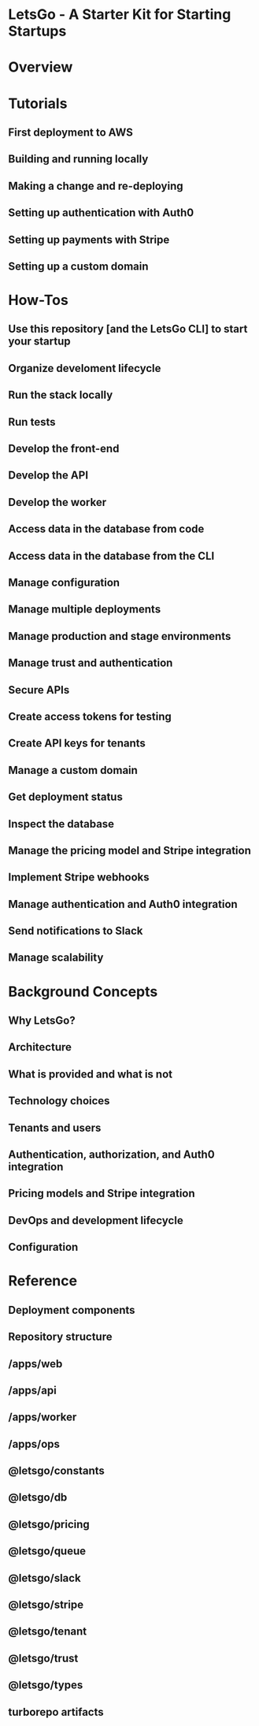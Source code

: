 # LetsGo - A Starter Kit for Starting Startups

# Overview

# Tutorials

## First deployment to AWS

## Building and running locally

## Making a change and re-deploying

## Setting up authentication with Auth0

## Setting up payments with Stripe

## Setting up a custom domain

# How-Tos

## Use this repository [and the LetsGo CLI] to start your startup

## Organize develoment lifecycle

## Run the stack locally

## Run tests

## Develop the front-end

## Develop the API

## Develop the worker

## Access data in the database from code

## Access data in the database from the CLI

## Manage configuration

## Manage multiple deployments

## Manage production and stage environments

## Manage trust and authentication

## Secure APIs

## Create access tokens for testing

## Create API keys for tenants

## Manage a custom domain

## Get deployment status

## Inspect the database

## Manage the pricing model and Stripe integration

## Implement Stripe webhooks

## Manage authentication and Auth0 integration

## Send notifications to Slack

## Manage scalability

# Background Concepts

## Why LetsGo?

## Architecture

## What is provided and what is not

## Technology choices

## Tenants and users

## Authentication, authorization, and Auth0 integration

## Pricing models and Stripe integration

## DevOps and development lifecycle

## Configuration

# Reference

## Deployment components

## Repository structure

## /apps/web

## /apps/api

## /apps/worker

## /apps/ops

## @letsgo/constants

## @letsgo/db

## @letsgo/pricing

## @letsgo/queue

## @letsgo/slack

## @letsgo/stripe

## @letsgo/tenant

## @letsgo/trust

## @letsgo/types

## turborepo artifacts
